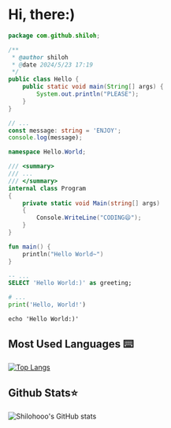 # Hi, there:)

```java
package com.github.shiloh;

/**
 * @author shiloh
 * @date 2024/5/23 17:19
 */
public class Hello {
    public static void main(String[] args) {
        System.out.println("PLEASE");
    }
}
```

```typescript
// ...
const message: string = 'ENJOY';
console.log(message);
```

```csharp
namespace Hello.World;

/// <summary>
/// ...
/// </summary>
internal class Program
{
    private static void Main(string[] args)
    {
        Console.WriteLine("CODING😄");
    }
}
```

```kotlin
fun main() {
    println("Hello World~")
}
```

```sql
-- ...
SELECT 'Hello World:)' as greeting;
```

```python
# ...
print('Hello, World!')
```

```shell
echo 'Hello World:)'
```

## Most Used Languages ⌨️

[![Top Langs](https://github-readme-stats.vercel.app/api/top-langs/?username=shilohooo)](https://github.com/shilohooo)

## Github Stats⭐

![Shilohooo's GitHub stats](https://github-readme-stats.vercel.app/api/?username=shilohooo\&show_icons=true\&title_color=fff\&icon_color=79ff97\&text_color=9f9f9f\&bg_color=151515)

<!--
**shilohooo/shilohooo** is a ✨ _special_ ✨ repository because its `README.md` (this file) appears on your GitHub profile.

Here are some ideas to get you started:

- 🔭 I’m currently working on ...
- 🌱 I’m currently learning ...
- 👯 I’m looking to collaborate on ...
- 🤔 I’m looking for help with ...
- 💬 Ask me about ...
- 📫 How to reach me: ...
- 😄 Pronouns: ...
- ⚡ Fun fact: ...
-->
